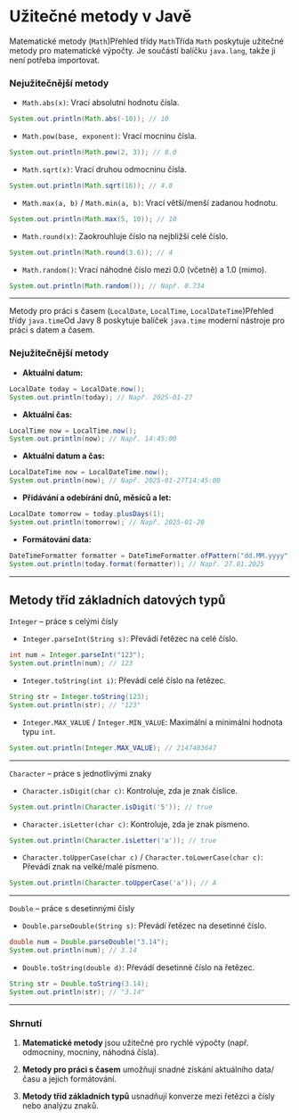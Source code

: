 # Užitečné metody v Javě
Matematické metody (`Math`)Přehled třídy `Math`Třída `Math` poskytuje užitečné metody pro matematické výpočty. Je součástí balíčku `java.lang`, takže ji není potřeba importovat.
### Nejužitečnější metody

- `Math.abs(x)`: Vrací absolutní hodnotu čísla.

```java
System.out.println(Math.abs(-10)); // 10
```

- `Math.pow(base, exponent)`: Vrací mocninu čísla.

```java
System.out.println(Math.pow(2, 3)); // 8.0
```

- `Math.sqrt(x)`: Vrací druhou odmocninu čísla.

```java
System.out.println(Math.sqrt(16)); // 4.0
```

- `Math.max(a, b)` / `Math.min(a, b)`: Vrací větší/menší zadanou hodnotu.

```java
System.out.println(Math.max(5, 10)); // 10
```

- `Math.round(x)`: Zaokrouhluje číslo na nejbližší celé číslo.

```java
System.out.println(Math.round(3.6)); // 4
```

- `Math.random()`: Vrací náhodné číslo mezi 0.0 (včetně) a 1.0 (mimo).

```java
System.out.println(Math.random()); // Např. 0.734
```


---

Metody pro práci s časem (`LocalDate`, `LocalTime`, `LocalDateTime`)Přehled třídy `java.time`Od Javy 8 poskytuje balíček `java.time` moderní nástroje pro práci s datem a časem.
### Nejužitečnější metody

- **Aktuální datum:**

```java
LocalDate today = LocalDate.now();
System.out.println(today); // Např. 2025-01-27
```

- **Aktuální čas:**

```java
LocalTime now = LocalTime.now();
System.out.println(now); // Např. 14:45:00
```

- **Aktuální datum a čas:**

```java
LocalDateTime now = LocalDateTime.now();
System.out.println(now); // Např. 2025-01-27T14:45:00
```

- **Přidávání a odebírání dnů, měsíců a let:**

```java
LocalDate tomorrow = today.plusDays(1);
System.out.println(tomorrow); // Např. 2025-01-28
```

- **Formátování data:**

```java
DateTimeFormatter formatter = DateTimeFormatter.ofPattern("dd.MM.yyyy");
System.out.println(today.format(formatter)); // Např. 27.01.2025
```


---


## Metody tříd základních datových typů
`Integer` – práce s celými čísly
- `Integer.parseInt(String s)`: Převádí řetězec na celé číslo.

```java
int num = Integer.parseInt("123");
System.out.println(num); // 123
```

- `Integer.toString(int i)`: Převádí celé číslo na řetězec.

```java
String str = Integer.toString(123);
System.out.println(str); // "123"
```

- `Integer.MAX_VALUE` / `Integer.MIN_VALUE`: Maximální a minimální hodnota typu `int`.

```java
System.out.println(Integer.MAX_VALUE); // 2147483647
```


---

`Character` – práce s jednotlivými znaky
- `Character.isDigit(char c)`: Kontroluje, zda je znak číslice.

```java
System.out.println(Character.isDigit('5')); // true
```

- `Character.isLetter(char c)`: Kontroluje, zda je znak písmeno.

```java
System.out.println(Character.isLetter('a')); // true
```

- `Character.toUpperCase(char c)` / `Character.toLowerCase(char c)`: Převádí znak na velké/malé písmeno.

```java
System.out.println(Character.toUpperCase('a')); // A
```


---

`Double` – práce s desetinnými čísly
- `Double.parseDouble(String s)`: Převádí řetězec na desetinné číslo.

```java
double num = Double.parseDouble("3.14");
System.out.println(num); // 3.14
```

- `Double.toString(double d)`: Převádí desetinné číslo na řetězec.

```java
String str = Double.toString(3.14);
System.out.println(str); // "3.14"
```


---


### Shrnutí

1. **Matematické metody**  jsou užitečné pro rychlé výpočty (např. odmocniny, mocniny, náhodná čísla).

2. **Metody pro práci s časem**  umožňují snadné získání aktuálního data/času a jejich formátování.

3. **Metody tříd základních typů**  usnadňují konverze mezi řetězci a čísly nebo analýzu znaků.
